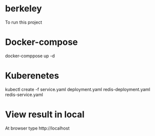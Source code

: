 # berkeley

To run this project

# Docker-compose
docker-comppose up -d

# Kuberenetes
 kubectl create -f service.yaml deployment.yaml redis-deployment.yaml redis-service.yaml
 
# View result in local
At browser type http://localhost

